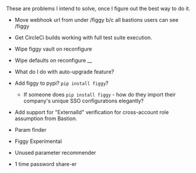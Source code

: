 These are problems I intend to solve, once I figure out the best way to do it.

- Move webhook url from under /figgy b/c all bastions users can see /figgy

- Get CircleCi builds working with full test suite execution.

- Wipe figgy vault on reconfigure 
- Wipe defaults on reconfigure
__
   
- What do I do with auto-upgrade feature?

- Add figgy to pypi? `pip install figgy`?
    - If someone does `pip install figgy` - how do they import their company's unique SSO configurations elegantly?

- Add support for "ExternalId" verification for cross-account role assumption from Bastion.

- Param finder

- Figgy Experimental

- Unused parameter recommender

- 1 time password share-er